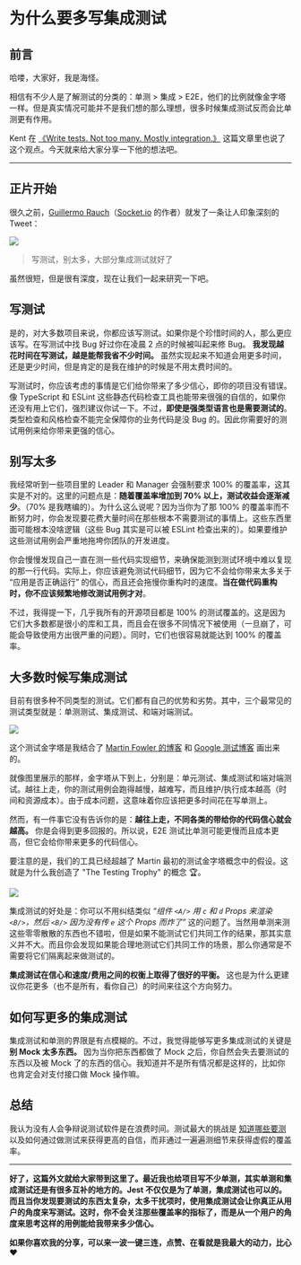 # 为什么要多写集成测试

## 前言

哈喽，大家好，我是海怪。

相信有不少人是了解测试的分类的：单测 > 集成 > E2E，他们的比例就像金字塔一样。但是真实情况可能并不是我们想的那么理想，很多时候集成测试反而会比单测更有作用。

Kent 在 [《Write tests. Not too many. Mostly integration.》](https://kentcdodds.com/blog/write-tests) 这篇文章里也说了这个观点。今天就来给大家分享一下他的想法吧。

---

## 正片开始


很久之前，[Guillermo Rauch‏](https://twitter.com/rauchg)（[Socket.io](https://socket.io/) 的作者）就发了一条让人印象深刻的 Tweet：

![](https://files.mdnice.com/user/24913/b84658a8-d820-4abe-b71b-ce43a8656554.png)

> 写测试，别太多，大部分集成测试就好了

虽然很短，但是很有深度，现在让我们一起来研究一下吧。

## 写测试

是的，对大多数项目来说，你都应该写测试。如果你是个珍惜时间的人，那么更应该写。在写测试中找 Bug 好过你在凌晨 2 点的时候被叫起来修 Bug。 **我发现越花时间在写测试，越是能帮我省不少时间。** 虽然实现起来不知道会用更多时间，还是更少时间，但是肯定的是我在维护的时候是不用太费时间的。

写测试时，你应该考虑的事情是它们给你带来了多少信心，即你的项目没有错误。像 TypeScript 和 ESLint 这些静态代码检查工具也能带来很强的自信的，如果你还没有用上它们，强烈建议你试一下。不过，**即使是强类型语言也是需要测试的**。类型检查和风格检查不能完全保障你的业务代码是没 Bug 的。因此你需要好的测试用例来给你带来更强的信心。

## 别写太多

我经常听到一些项目里的 Leader 和 Manager 会强制要求 100% 的覆盖率，这其实是不对的。这里的问题点是：**随着覆盖率增加到 70% 以上，测试收益会逐渐减少**。（70% 是我瞎编的）。为什么这么说呢？因为当你为了那 100% 的覆盖率而不断努力时，你会发现要花费大量时间在那些根本不需要测试的事情上。这些东西里面可能根本没啥逻辑（这些 Bug 其实是可以被 ESLint 检查出来的）。如果要维护这些测试用例会严重地拖垮你团队的开发进度。

你会慢慢发现自己一直在测一些代码实现细节，来确保能测到测试环境中难以复现的那一行代码。实际上，你应该避免测试代码细节，因为它不会给你带来太多关于 “应用是否正确运行” 的信心，而且还会拖慢你重构时的速度。**当在做代码重构时，你不应该频繁地修改测试用例才对**。

不过，我得提一下，几乎我所有的开源项目都是 100% 的测试覆盖的。这是因为它们大多数都是很小的库和工具，而且会在很多不同情况下被使用（一旦崩了，可能会导致使用方出很严重的问题）。同时，它们也很容易就能达到 100% 的覆盖率。

## 大多数时候写集成测试

目前有很多种不同类型的测试。它们都有自己的优势和劣势。其中，三个最常见的测试类型就是：单测测试、集成测试、和端对端测试。

![](https://files.mdnice.com/user/24913/6b8bdbb7-8d53-4a47-8829-527b1d10d26c.jpg)

这个测试金字塔是我结合了 [Martin Fowler 的博客](https://martinfowler.com/bliki/TestPyramid.html) 和 [Google 测试博客](https://testing.googleblog.com/2015/04/just-say-no-to-more-end-to-end-tests.html) 画出来的。

就像图里展示的那样，金字塔从下到上，分别是：单元测试、集成测试和端对端测试。越往上走，你的测试用例会跑得越慢，越难写，而且维护/执行成本越高（时间和资源成本）。由于成本问题，这意味着你应该把更多时间花在写单测上。

然而，有一件事它没有告诉你的是：**越往上走，不同各类的带给你的代码信心就会越高。** 你是会得到更多回报的。所以说，E2E 测试比单测可能更慢而且成本更高，但它会给你带来更多的代码信心。

要注意的是，我们的工具已经超越了 Martin 最初的测试金字塔概念中的假设。这就是为什么我创造了 "The Testing Trophy" 的概念 🏆。

![](https://files.mdnice.com/user/24913/42aa95b2-5184-4a31-a32e-56e01c495861.jpg)

集成测试的好处是：你可以不用纠结类似 *“组件 `<A/>` 用 `c` 和 `d` Props 来渲染 `<B/>`，然后 `<B/>` 因为没有传 `e` 这个 Props 而炸了”* 这的问题了。当然用单测来测这些零零散散的东西也不错啦，但是如果不能测试它们共同工作的结果，那其实意义并不大。而且你会发现如果能合理地测试它们共同工作的场景，那么你通常是不需要将它们隔离起来做测试的。

**集成测试在信心和速度/费用之间的权衡上取得了很好的平衡。** 这也是为什么更建议你花更多（也不是所有，看你自己）的时间来往这个方向努力。

## 如何写更多的集成测试

集成测试和单测的界限是有点模糊的。不过，我觉得能够写更多集成测试的关键是 **别 Mock 太多东西。** 因为当你把东西都做了 Mock 之后，你自然会失去要测试的东西以及被 Mock 了的东西的信心。我知道并不是所有情况都是这样的，比如你也肯定会对支付接口做 Mock 操作嘛。

## 总结

我认为没有人会争辩说测试软件是在浪费时间。测试最大的挑战是 [知道哪些要测](https://kentcdodds.com/blog/how-to-know-what-to-test) 以及如何通过做测试来获得更高的自信，而非通过一遍遍测细节来获得虚假的覆盖率。

---


**好了，这篇外文就给大家带到这里了。最近我也给项目写不少单测，其实单测和集成测试还是有很多互补的地方的。Jest 不仅仅是为了单测，集成测试也可以的。而且当你发现要测试的东西太复杂，太多干扰项时，使用集成测试会让你真正从用户的角度来写测试。这时，你不会关注那些覆盖率的指标了，而是从一个用户的角度来思考这样的用例能给我带来多少信心。**

**如果你喜欢我的分享，可以来一波一键三连，点赞、在看就是我最大的动力，比心 ❤️**
